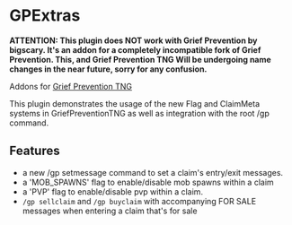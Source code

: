 GPExtras
========

**ATTENTION: This plugin does NOT work with Grief Prevention by bigscary.  It's an addon for a completely incompatible fork of Grief Prevention.  This, and Grief Prevention TNG Will be undergoing name changes in the near future, sorry for any confusion.**

Addons for [Grief Prevention TNG](http://github.com/andrepl/GriefPreventionTNG/)

This plugin demonstrates the usage of the new Flag and ClaimMeta systems in GriefPreventionTNG as well as integration with the root /gp command.

Features
--------

 - a new /gp setmessage command to set a claim's entry/exit messages.
 - a 'MOB_SPAWNS' flag to enable/disable mob spawns within a claim
 - a 'PVP' flag to enable/disable pvp within a claim.
 - `/gp sellclaim` and `/gp buyclaim` with accompanying FOR SALE messages when entering a claim that's for sale
 
